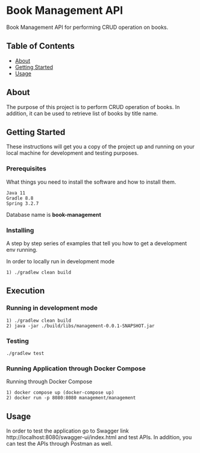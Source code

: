 # Book Management API
Book Management API for performing CRUD operation on books.

## Table of Contents
+ [About](#about)
+ [Getting Started](#gettingstarted)
+ [Usage](#usage)

## About <a name = "about" id = "about"></a>
The purpose of this project is to perform CRUD operation of books. In addition,
it can be used to retrieve list of books by title name.

## Getting Started <a name = "gettingstarted" id = "gettingstarted"></a>
These instructions will get you a copy of the project up and running on your local machine for development and testing purposes.

### Prerequisites

What things you need to install the software and how to install them.

```
Java 11
Gradle 8.8
Spring 3.2.7
```
Database name is **book-management**

### Installing

A step by step series of examples that tell you how to get a development env running.

In order to locally run in development mode
```
1) ./gradlew clean build
```
## Execution
### Running in development mode
```
1) ./gradlew clean build
2) java -jar ./build/libs/management-0.0.1-SNAPSHOT.jar
```

### Testing
```
./gradlew test
```

### Running Application through Docker Compose
Running through Docker Compose
```
1) docker compose up (docker-compose up)
2) docker run -p 8080:8080 management/management
``````

## Usage <a name = "usage" id = "usage"></a>

In order to test the application go to Swagger link http://localhost:8080/swagger-ui/index.html and test APIs.
In addition, you can test the APIs through Postman as well.
